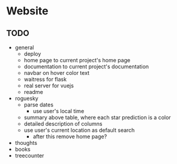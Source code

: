 # Website

## TODO

- general
  - deploy
  - home page to current project's home page
  - documentation to current project's documentation
  - navbar on hover color text
  - waitress for flask
  - real server for vuejs
  - readme
- roguesky
  - parse dates
    - use user's local time
  - summary above table, where each star prediction is a color
  - detailed description of columns
  - use user's current location as default search
    - after this remove home page?
- thoughts
- books
- treecounter
